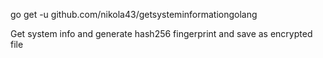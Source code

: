 go get -u github.com/nikola43/getsysteminformationgolang

Get system info and generate hash256 fingerprint and save as encrypted file

